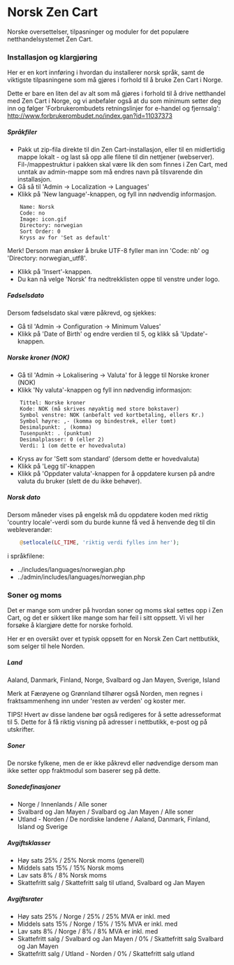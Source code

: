 Norsk Zen Cart
==============

Norske oversettelser, tilpasninger og moduler for det populære netthandelsystemet Zen Cart.

### Installasjon og klargjøring

Her er en kort innføring i hvordan du installerer norsk språk, samt de viktigste tilpasningene som må gjøres i forhold til å bruke Zen Cart i Norge.

Dette er bare en liten del av alt som må gjøres i forhold til å drive netthandel med Zen Cart i Norge, og vi anbefaler også at du som minimum setter deg inn og følger 'Forbrukerombudets retningslinjer for e-handel og fjernsalg': http://www.forbrukerombudet.no/index.gan?id=11037373

##### Språkfiler

* Pakk ut zip-fila direkte til din Zen Cart-installasjon, eller til en midlertidig mappe lokalt - og last så opp alle filene til din nettjener (webserver). Fil-/mappestruktur i pakken skal være lik den som finnes i Zen Cart, med unntak av admin-mappe som må endres navn på tilsvarende din installasjon.
* Gå så til 'Admin -> Localization -> Languages'
* Klikk på 'New language'-knappen, og fyll inn nødvendig informasjon.

```
    Name: Norsk
    Code: no
    Image: icon.gif
    Directory: norwegian
    Sort Order: 0
    Kryss av for 'Set as default'
```
  Merk! Dersom man ønsker å bruke UTF-8 fyller man inn 'Code: nb' og 'Directory: norwegian_utf8'.
  
* Klikk på 'Insert'-knappen.
* Du kan nå velge 'Norsk' fra nedtrekklisten oppe til venstre under logo.

##### Fødselsdato

Dersom fødselsdato skal være påkrevd, og sjekkes:

* Gå til 'Admin -> Configuration -> Minimum Values'
* Klikk på 'Date of Birth' og endre verdien til 5, og klikk så 'Update'-knappen.

##### Norske kroner (NOK)

* Gå til 'Admin -> Lokalisering -> Valuta' for å legge til Norske kroner (NOK)
* Klikk 'Ny valuta'-knappen og fyll inn nødvendig informasjon:

```
    Tittel: Norske kroner
    Kode: NOK (må skrives nøyaktig med store bokstaver)
    Symbol venstre: NOK (anbefalt ved kortbetaling, ellers Kr.)
    Symbol høyre: ,- (komma og bindestrek, eller tomt)
    Desimalpunkt: , (komma)
    Tusenpunkt: . (punktum)
    Desimalplasser: 0 (eller 2)
    Verdi: 1 (om dette er hovedvaluta)
```

* Kryss av for 'Sett som standard' (dersom dette er hovedvaluta)
* Klikk på 'Legg til'-knappen
* Klikk på 'Oppdater valuta'-knappen for å oppdatere kursen på andre valuta du bruker (slett de du ikke behøver).

##### Norsk dato

Dersom måneder vises på engelsk må du oppdatere koden med riktig 'country locale'-verdi som du burde kunne få ved å henvende deg til din webleverandør:

```php
    @setlocale(LC_TIME, 'riktig verdi fylles inn her');
```

i språkfilene:
* ../includes/languages/norwegian.php
* ../admin/includes/languages/norwegian.php

### Soner og moms

Det er mange som undrer på hvordan soner og moms skal settes opp i Zen Cart, og det er sikkert like mange som har feil i sitt oppsett. Vi vil her forsøke å klargjøre dette for norske forhold.

Her er en oversikt over et typisk oppsett for en Norsk Zen Cart nettbutikk, som selger til hele Norden.

##### Land

Aaland, Danmark, Finland, Norge, Svalbard og Jan Mayen, Sverige, Island

Merk at Færøyene og Grønnland tilhører også Norden, men regnes i fraktsammenheng inn under 'resten av verden' og koster mer.

TIPS! Hvert av disse landene bør også redigeres for å sette adresseformat til 5. Dette for å få riktig visning på adresser i nettbutikk, e-post og på utskrifter.

##### Soner

De norske fylkene, men de er ikke påkrevd eller nødvendige dersom man ikke setter opp fraktmodul som baserer seg på dette.

##### Sonedefinasjoner

* Norge / Innenlands / Alle soner
* Svalbard og Jan Mayen / Svalbard og Jan Mayen / Alle soner
* Utland - Norden / De nordiske landene / Aaland, Danmark, Finland, Island og Sverige

##### Avgiftsklasser

* Høy sats 25% / 25% Norsk moms (generell)
* Middels sats 15% / 15% Norsk moms
* Lav sats 8% / 8% Norsk moms
* Skattefritt salg / Skattefritt salg til utland, Svalbard og Jan Mayen

##### Avgiftsrater

* Høy sats 25% / Norge / 25% / 25% MVA er inkl. med
* Middels sats 15% / Norge / 15% / 15% MVA er inkl. med
* Lav sats 8% / Norge / 8% / 8% MVA er inkl. med
* Skattefritt salg / Svalbard og Jan Mayen / 0% / Skattefritt salg Svalbard og Jan Mayen
* Skattefritt salg / Utland - Norden / 0% / Skattefritt salg utland

